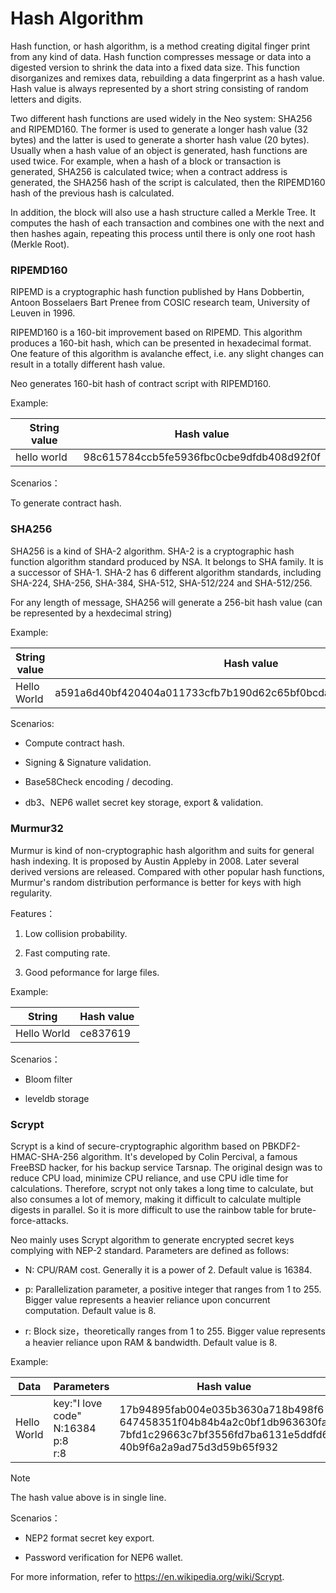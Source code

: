 # Hash Algorithm

Hash function, or hash algorithm, is a method creating digital finger print from any kind of data. Hash function compresses message or data into a digested version to shrink the data into a fixed data size. This function disorganizes and remixes data, rebuilding a data fingerprint as a hash value. Hash value is always represented by a short string consisting of random letters and digits.

Two different hash functions are used widely in the Neo system: SHA256 and RIPEMD160. The former is used to generate a longer hash value (32 bytes) and the latter is used to generate a shorter hash value (20 bytes). Usually when a hash value of an object is generated, hash functions are used twice. For example, when a hash of a block or transaction is generated, SHA256 is calculated twice; when a contract address is generated, the SHA256 hash of the script is calculated, then the RIPEMD160 hash of the previous hash is calculated. 

In addition, the block will also use a hash structure called a Merkle Tree. It computes the hash of each transaction and combines one with the next and then hashes again, repeating this process until there is only one root hash (Merkle Root). 

### RIPEMD160 

RIPEMD is a cryptographic hash function published by Hans Dobbertin, Antoon Bosselaers Bart Prenee from COSIC research team, University of Leuven in 1996.

RIPEMD160 is a 160-bit improvement based on RIPEMD. This algorithm produces a 160-bit hash, which can be presented in hexadecimal format. One feature of this algorithm is avalanche effect, i.e. any slight changes can result in a totally different hash value.

Neo generates 160-bit hash of contract script with RIPEMD160.

Example:

| String value | Hash value                              |
| ----------- | ---------------------------------------- |
| hello world | 98c615784ccb5fe5936fbc0cbe9dfdb408d92f0f |

Scenarios：

To generate contract hash.

### SHA256 

SHA256 is a kind of SHA-2 algorithm. SHA-2 is a cryptographic hash function algorithm standard produced by NSA. It belongs to SHA family. It is a successor of SHA-1. SHA-2 has 6 different algorithm standards, including SHA-224, SHA-256, SHA-384, SHA-512, SHA-512/224 and SHA-512/256.

For any length of message, SHA256 will generate a 256-bit hash value (can be represented by a hexdecimal string)

Example:

| String value | Hash value                                                       |
| ----------- | ------------------------------------------------------------ |
| Hello World | a591a6d40bf420404a011733cfb7b190d62c65bf0bcda32b57b277d9ad9f146e |

Scenarios:

- Compute contract hash.

- Signing & Signature validation.

- Base58Check encoding / decoding.

- db3、NEP6 wallet secret key storage, export & validation.

### Murmur32 

Murmur is kind of non-cryptographic hash algorithm and suits for general hash indexing. It is proposed by Austin Appleby in 2008. Later several derived versions are released. Compared with other popular hash functions, Murmur's random distribution performance is better for keys with high regularity.

Features：

   1. Low collision probability.
   
   2. Fast computing rate.

   3. Good peformance for large files.

Example:

| String | Hash value |
| ---|---|
| Hello World |ce837619 |

Scenarios：

- Bloom filter

- leveldb storage

### Scrypt

Scrypt is a kind of secure-cryptographic algorithm based on PBKDF2-HMAC-SHA-256 algorithm. It's developed by Colin Percival, a famous FreeBSD hacker, for his backup service Tarsnap. The original design was to reduce CPU load, minimize CPU reliance, and use CPU idle time for calculations. Therefore, scrypt not only takes a long time to calculate, but also consumes a lot of memory, making it difficult to calculate multiple digests in parallel. So it is more difficult to use the rainbow table for brute-force-attacks.

Neo mainly uses Scrypt algorithm to generate encrypted secret keys complying with NEP-2 standard. Parameters are defined as follows:

- N: CPU/RAM cost. Generally it is a power of 2. Default value is 16384.

- p: Parallelization parameter, a positive integer that ranges from 1 to 255. Bigger value represents a heavier reliance upon concurrent computation. Default value is 8.

- r: Block size，theoretically ranges from 1 to 255. Bigger value represents a heavier reliance upon RAM & bandwidth. Default value is 8.

Example:

| Data | Parameters  | Hash value  |
|---|---|---|
| Hello World | key:"I love code"<br>N:16384<br>p:8<br>r:8 | 17b94895fab004e035b3630a718b498f6<br>647458351f04b84b4a2c0bf1db963630fa<br>7bfd1c29663c7bf3556fd7ba6131e5ddfd6<br>40b9f6a2a9ad75d3d59b65f932 |

> [!NOTE]
>
> The hash value above is in single line.

Scenarios：

- NEP2 format secret key export.

- Password verification for NEP6 wallet.

For more information, refer to <https://en.wikipedia.org/wiki/Scrypt>.
